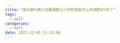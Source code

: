 ```yaml
---
title: “每天朝九晚六还要通勤三小时的我是怎么月减肥4斤的？”
tags:
  - null
categories:
  - null
date: 2022-12-05 21:52:06
---
```


